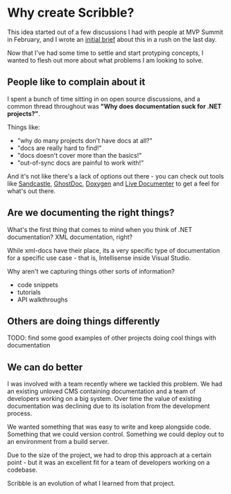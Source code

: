 # Why create Scribble?

This idea started out of a few discussions I had with people at MVP Summit in February, and I wrote an [initial brief](https://gist.github.com/shiftkey/5007179) about this in a rush on the last day.

Now that I've had some time to settle and start protyping concepts, I wanted to flesh out more about what problems I am looking to solve.

## People like to complain about it

I spent a bunch of time sitting in on open source discussions, and a common thread throughout was **"Why does documentation suck for .NET projects?"**.

Things like:

 - "why do many projects don't have docs at all?"
 - "docs are really hard to find!"
 - "docs doesn't cover more than the basics!"
 - "out-of-sync docs are painful to work with!"

And it's not like there's a lack of options out there - you can check out tools like [Sandcastle](http://shfb.codeplex.com/), [GhostDoc](http://submain.com/products/ghostdoc.aspx), [Doxygen](http://www.stack.nl/~dimitri/doxygen/) and [Live Documenter](http://theboxsoftware.com/products/live-documenter/) to get a feel for what's out there.

## Are we documenting the right things?

What's the first thing that comes to mind when you think of .NET documentation? XML documentation, right?

While xml-docs have their place, its a very specific type of documentation for a specific use case - that is, Intellisense inside Visual Studio. 

Why aren't we capturing things other sorts of information?

 - code snippets
 - tutorials
 - API walkthroughs

## Others are doing things differently

TODO: find some good examples of other projects doing cool things with documentation

## We can do better 

I was involved with a team recently where we tackled this problem. We had an existing unloved CMS containing documentation and a team of developers working on a big system. Over time the value of existing documentation was declining due to its isolation from the development process.

We wanted something that was easy to write and keep alongside code. Something that we could version control. Something we could deploy out to an environment from a build server. 

Due to the size of the project, we had to drop this approach at a certain point - but it was an excellent fit for a team of developers working on a codebase.

Scribble is an evolution of what I learned from that project.